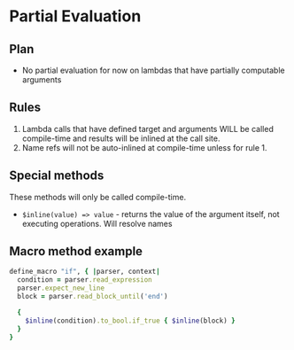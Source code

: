 # Partial Evaluation

## Plan

- No partial evaluation for now on lambdas that have partially computable arguments

## Rules

1. Lambda calls that have defined target and arguments WILL be called compile-time and results will be inlined at the call site.
2. Name refs will not be auto-inlined at compile-time unless for rule 1.

## Special methods

These methods will only be called compile-time.

- `$inline(value) => value` - returns the value of the argument itself, not executing operations. Will resolve names

## Macro method example

```ruby
define_macro "if", { |parser, context|
  condition = parser.read_expression
  parser.expect_new_line
  block = parser.read_block_until('end')

  {
    $inline(condition).to_bool.if_true { $inline(block) }
  }
}
```
